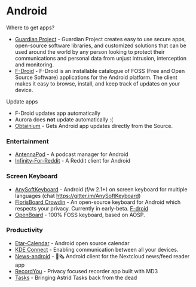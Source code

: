 # Android

Where to get apps?
- [Guardian Project](https://guardianproject.info/) - Guardian Project creates easy to use secure apps, open-source software libraries, and customized solutions that can be used around the world by any person looking to protect their communications and personal data from unjust intrusion, interception and monitoring.
- [F-Droid](https://f-droid.org/en/) - F-Droid is an installable catalogue of FOSS (Free and Open Source Software) applications for the Android platform. The client makes it easy to browse, install, and keep track of updates on your device.

Update apps
- F-Droid updates app automatically
- Aurora does **not** update automatically :(
- [Obtainium](https://github.com/ImranR98/Obtainium) - Gets Android app updates directly from the Source.

### Entertainment
- [AntennaPod](https://github.com/AntennaPod/AntennaPod) - A podcast manager for Android
- [Infinity-For-Reddit](https://github.com/Docile-Alligator/Infinity-For-Reddit) - A Reddit client for Android

### Screen Keyboard
- [AnySoftKeyboard](https://github.com/AnySoftKeyboard/AnySoftKeyboard) - Android (f/w 2.1+) on screen keyboard for multiple languages (chat https://gitter.im/AnySoftKeyboard)
- [FlorisBoard Crowdin](https://github.com/florisboard/florisboard) - An open-source keyboard for Android which respects your privacy. Currently in early-beta. [F-droid](https://f-droid.org/packages/dev.patrickgold.florisboard/)
- [OpenBoard](https://github.com/openboard-team/openboard) - 100% FOSS keyboard, based on AOSP.

### Productivity

- [Etar-Calendar](https://github.com/Etar-Group/Etar-Calendar) - Android open source calendar
- [KDE Connect](https://kdeconnect.kde.org/) - Enabling communication between all your devices. 
- [News-android](https://github.com/nextcloud/news-android) - 📱🗞️ Android client for the Nextcloud news/feed reader app
- [RecordYou](https://github.com/you-apps/RecordYou) - Privacy focused recorder app built with MD3
- [Tasks](https://github.com/tasks/tasks) - Bringing Astrid Tasks back from the dead
